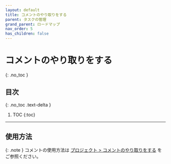 ```yaml
---
layout: default
title: コメントのやり取りをする
parent: タスクの管理
grand_parent: ロードマップ
nav_order: 5
has_children: false
---
```


# コメントのやり取りをする
{: .no_toc }

## 目次
{: .no_toc .text-delta }

1. TOC
{:toc}

---

## 使用方法

{: .note }
コメントの使用方法は
[プロジェクト > コメントのやり取りをする](/projects/comment/) 
をご参照ください。